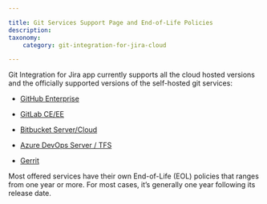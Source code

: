```yaml
---

title: Git Services Support Page and End-of-Life Policies
description:
taxonomy:
    category: git-integration-for-jira-cloud

---
```

Git Integration for Jira app currently supports all the cloud hosted versions and the officially supported versions of the self-hosted git services:

*   [GitHub Enterprise](/git-integration-for-jira-cloud/github-enterprise-eol/)

*   [GitLab CE/EE](/git-integration-for-jira-cloud/gitlab-ce-ee-eol-support-policy/)

*   [Bitbucket Server/Cloud](/git-integration-for-jira-cloud/bitbucket-server-cloud-eol-support-policy/)

*   [Azure DevOps Server / TFS](/git-integration-for-jira-cloud/azure-devops-server-lifecycle-policies/)

*   [Gerrit](/git-integration-for-jira-cloud/gerrit-end-of-life/)


Most offered services have their own End-of-Life (EOL) policies that ranges from one year or more. For most cases, it’s generally one year following its release date.
